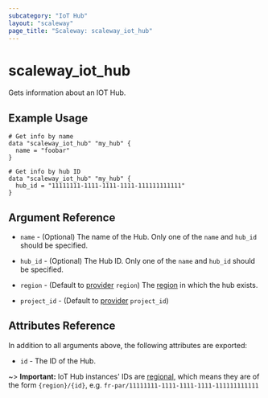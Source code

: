```yaml
---
subcategory: "IoT Hub"
layout: "scaleway"
page_title: "Scaleway: scaleway_iot_hub"
---
```


# scaleway_iot_hub

Gets information about an IOT Hub.

## Example Usage

```hcl
# Get info by name
data "scaleway_iot_hub" "my_hub" {
  name = "foobar"
}

# Get info by hub ID
data "scaleway_iot_hub" "my_hub" {
  hub_id = "11111111-1111-1111-1111-111111111111"
}

```

## Argument Reference

- `name` - (Optional) The name of the Hub.
  Only one of the `name` and `hub_id` should be specified.

- `hub_id` - (Optional) The Hub ID.
  Only one of the `name` and `hub_id` should be specified.

- `region` - (Default to [provider](../index.md) `region`) The [region](../guides/regions_and_zones.md#zones) in which the hub exists.

- `project_id` - (Default to [provider](../index.md) `project_id`)

## Attributes Reference

In addition to all arguments above, the following attributes are exported:

- `id` - The ID of the Hub.

~> **Important:** IoT Hub instances' IDs are [regional](../guides/regions_and_zones.md#resource-ids), which means they are of the form `{region}/{id}`, e.g. `fr-par/11111111-1111-1111-1111-111111111111`
